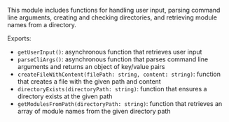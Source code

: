 This module includes functions for handling user input, parsing command line arguments, creating and checking directories, and retrieving module names from a directory. 

Exports:
- `getUserInput()`: asynchronous function that retrieves user input
- `parseCliArgs()`: asynchronous function that parses command line arguments and returns an object of key/value pairs
- `createFileWithContent(filePath: string, content: string)`: function that creates a file with the given path and content
- `directoryExists(directoryPath: string)`: function that ensures a directory exists at the given path
- `getModulesFromPath(directoryPath: string)`: function that retrieves an array of module names from the given directory path